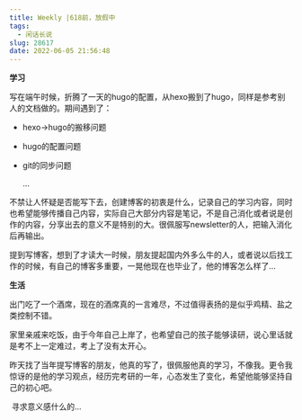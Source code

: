 ```yaml
---
title: Weekly |618前，放假中
tags:
  - 闲话长说
slug: 28617
date: 2022-06-05 21:56:48
---
```


**学习**	

​	写在端午时候，折腾了一天的hugo的配置，从hexo搬到了hugo，同样是参考别人的文档做的。期间遇到了：

- hexo->hugo的搬移问题

- hugo的配置问题

- git的同步问题

  ...

​	不禁让人怀疑是否能写下去，创建博客的初衷是什么，记录自己的学习内容，同时也希望能够传播自己内容，实际自己大部分内容是笔记，不是自己消化或者说是创作的内容，分享出去的意义不是特别的大。很佩服写newsletter的人，把输入消化后再输出。

​	提到写博客，想到了才读大一时候，朋友提起国内外多么牛的人，或者说以后找工作的时候，有自己的博客多重要，一晃他现在也毕业了，他的博客怎么样了...

**生活**	

​	出门吃了一个酒席，现在的酒席真的一言难尽，不过值得表扬的是似乎鸡精、盐之类控制不错。

​	家里亲戚来吃饭，由于今年自己上岸了，也希望自己的孩子能够读研，说心里话就是考不上一定难过，考上了没有太开心。

​	昨天找了当年提写博客的朋友，他真的写了，很佩服他真的学习，不像我。更令我惊讶的是他的学习观点，经历完考研的一年，心态发生了变化，希望他能够坚持自己的初心吧。

​	寻求意义感什么的...






​	
